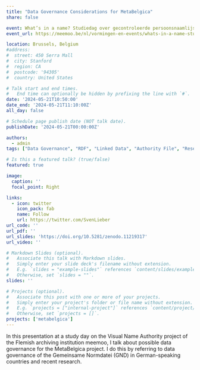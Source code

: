 ```yaml
---
title: "Data Governance Considerations for MetaBelgica"
share: false

event: What’s in a name? Studiedag over gecontroleerde persoonsnaamlijsten
event_url: https://meemoo.be/nl/vormingen-en-events/whats-in-a-name-studiedag-over-gecontroleerde-persoonsnaamlijsten

location: Brussels, Belgium
#address:
#  street: 450 Serra Mall
#  city: Stanford
#  region: CA
#  postcode: '94305'
#  country: United States

# Talk start and end times.
#   End time can optionally be hidden by prefixing the line with `#`.
date: '2024-05-21T10:50:00'
date_end: '2024-05-21T11:10:00Z'
all_day: false

# Schedule page publish date (NOT talk date).
publishDate: '2024-05-21T00:00:00Z'

authors:
  - admin
tags: ["Data Governance", "RDF", "Linked Data", "Authority File", "Research Data Infrastructure", "meemoo", "GLAM"]

# Is this a featured talk? (true/false)
featured: true

image:
  caption: ''
  focal_point: Right

links:
  - icon: twitter
    icon_pack: fab
    name: Follow
    url: https://twitter.com/SvenLieber
url_code: ''
url_pdf: ''
url_slides: 'https://doi.org/10.5281/zenodo.11219317'
url_video: ''

# Markdown Slides (optional).
#   Associate this talk with Markdown slides.
#   Simply enter your slide deck's filename without extension.
#   E.g. `slides = "example-slides"` references `content/slides/example-slides.md`.
#   Otherwise, set `slides = ""`.
slides: ''

# Projects (optional).
#   Associate this post with one or more of your projects.
#   Simply enter your project's folder or file name without extension.
#   E.g. `projects = ["internal-project"]` references `content/project/deep-learning/index.md`.
#   Otherwise, set `projects = []`.
projects: ['metabelgica']
---
```


In this presentation at a study day on the Visual Name Authority project of the Flemish archiving institution meemoo, I talk about possible data governance for the MetaBelgica project. I do this by referring to data governance of the Gemeinsame Normdatei (GND) in German-speaking countries and recent research.
